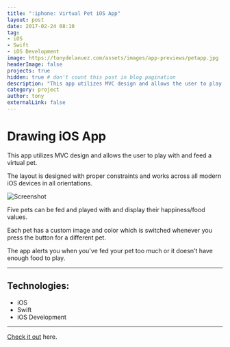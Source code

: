 ```yaml
---
title: ":iphone: Virtual Pet iOS App"
layout: post
date: 2017-02-24 08:10
tag: 
- iOS
- Swift
- iOS Development
image: https://tonydelanuez.com/assets/images/app-previews/petapp.jpg
headerImage: false
projects: true
hidden: true # don't count this post in blog pagination
description: "This app utilizes MVC design and allows the user to play with and feed a virtual pet."
category: project
author: tony
externalLink: false
---
```


# Drawing iOS App 

This app utilizes MVC design and allows the user to play with and feed a virtual pet.

The layout is designed with proper constraints and works across all modern iOS devices in all orientations.

![Screenshot](https://tonydelanuez.com/assets/images/app-previews/petapp.jpg)

Five pets can be fed and played with and display their happiness/food values.

Each pet has a custom image and color which is switched whenever you press the button for a different pet.

The app alerts you when you've fed your pet too much or it doesn't have enough food to play.


---

## Technologies:

- iOS
- Swift
- iOS Development

---

[Check it out](https://github.com/tonydelanuez/iOS-Drawing-App) here.
